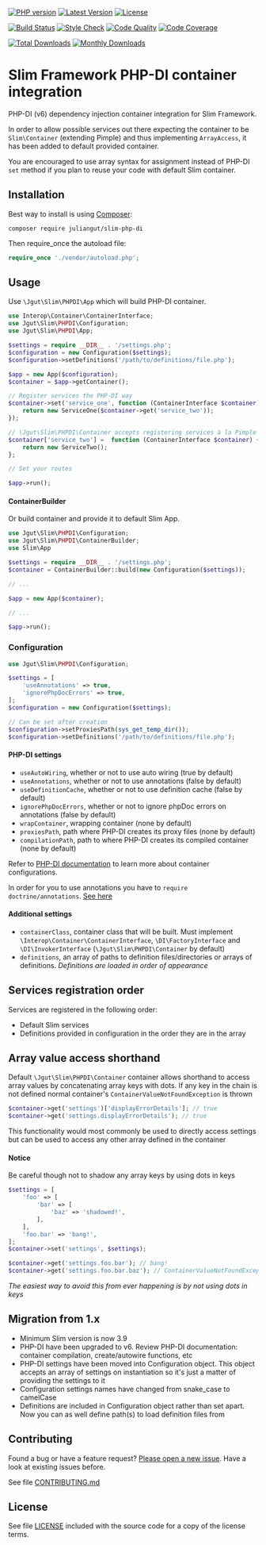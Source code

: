 [![PHP version](https://img.shields.io/badge/PHP-%3E%3D7.0-8892BF.svg?style=flat-square)](http://php.net)
[![Latest Version](https://img.shields.io/packagist/vpre/juliangut/slim-php-di.svg?style=flat-square)](https://packagist.org/packages/juliangut/slim-php-di)
[![License](https://img.shields.io/github/license/juliangut/slim-php-di.svg?style=flat-square)](https://github.com/juliangut/slim-php-di/blob/master/LICENSE)

[![Build Status](https://img.shields.io/travis/juliangut/slim-php-di.svg?style=flat-square)](https://travis-ci.org/juliangut/slim-php-di)
[![Style Check](https://styleci.io/repos/40728455/shield)](https://styleci.io/repos/40728455)
[![Code Quality](https://img.shields.io/scrutinizer/g/juliangut/slim-php-di.svg?style=flat-square)](https://scrutinizer-ci.com/g/juliangut/slim-php-di)
[![Code Coverage](https://img.shields.io/coveralls/juliangut/slim-php-di.svg?style=flat-square)](https://coveralls.io/github/juliangut/slim-php-di)

[![Total Downloads](https://img.shields.io/packagist/dt/juliangut/slim-php-di.svg?style=flat-square)](https://packagist.org/packages/juliangut/slim-php-di/stats)
[![Monthly Downloads](https://img.shields.io/packagist/dm/juliangut/slim-php-di.svg?style=flat-square)](https://packagist.org/packages/juliangut/slim-php-di/stats)

# Slim Framework PHP-DI container integration

PHP-DI (v6) dependency injection container integration for Slim Framework.

In order to allow possible services out there expecting the container to be `Slim\Container` (extending Pimple) and thus implementing `ArrayAccess`, it has been added to default provided container.

You are encouraged to use array syntax for assignment instead of PHP-DI `set` method if you plan to reuse your code with default Slim container.

## Installation

Best way to install is using [Composer](https://getcomposer.org/):

```
composer require juliangut/slim-php-di
```

Then require_once the autoload file:

```php
require_once './vendor/autoload.php';
```

## Usage

Use `\Jgut\Slim\PHPDI\App` which will build PHP-DI container.

```php
use Interop\Container\ContainerInterface;
use Jgut\Slim\PHPDI\Configuration;
use Jgut\Slim\PHPDI\App;

$settings = require __DIR__ . '/settings.php';
$configuration = new Configuration($settings);
$configuration->setDefinitions('/path/to/definitions/file.php');

$app = new App($configuration);
$container = $app->getContainer();

// Register services the PHP-DI way
$container->set('service_one', function (ContainerInterface $container) {
    return new ServiceOne($container->get('service_two'));
});

// \Jgut\Slim\PHPDI\Container accepts registering services à la Pimple
$container['service_two'] =  function (ContainerInterface $container) {
    return new ServiceTwo();
};

// Set your routes

$app->run();
```

#### ContainerBuilder

Or build container and provide it to default Slim App.

```php
use Jgut\Slim\PHPDI\Configuration;
use Jgut\Slim\PHPDI\ContainerBuilder;
use Slim\App

$settings = require __DIR__ . '/settings.php';
$container = ContainerBuilder::build(new Configuration($settings));

// ...

$app = new App($container);

// ...

$app->run();
```

### Configuration

```php
use Jgut\Slim\PHPDI\Configuration;

$settings = [
    'useAnnotations' => true,
    'ignorePhpDocErrors' => true,
];
$configuration = new Configuration($settings);

// Can be set after creation
$configuration->setProxiesPath(sys_get_temp_dir());
$configuration->setDefinitions('/path/to/definitions/file.php');
```

#### PHP-DI settings

* `useAutoWiring`, whether or not to use auto wiring (true by default)
* `useAnnotations`, whether or not to use annotations (false by default)
* `useDefinitionCache`, whether or not to use definition cache (false by default)
* `ignorePhpDocErrors`, whether or not to ignore phpDoc errors on annotations (false by default)
* `wrapContainer`, wrapping container (none by default)
* `proxiesPath`, path where PHP-DI creates its proxy files (none by default)
* `compilationPath`, path to where PHP-DI creates its compiled container (none by default)

Refer to [PHP-DI documentation](http://php-di.org/doc/) to learn more about container configurations.

In order for you to use annotations you have to `require doctrine/annotations`. [See here](http://php-di.org/doc/annotations.html)

#### Additional settings

* `containerClass`, container class that will be built. Must implement `\Interop\Container\ContainerInterface`, `\DI\FactoryInterface` and `\DI\InvokerInterface` (`\Jgut\Slim\PHPDI\Container` by default)
* `definitions`, an array of paths to definition files/directories or arrays of definitions. _Definitions are loaded in order of appearance_

## Services registration order

Services are registered in the following order:

* Default Slim services
* Definitions provided in configuration in the order they are in the array

## Array value access shorthand

Default `\Jgut\Slim\PHPDI\Container` container allows shorthand to access array values by concatenating array keys with dots. If any key in the chain is not defined normal container's `ContainerValueNotFoundException` is thrown

```php
$container->get('settings')['displayErrorDetails']; // true
$container->get('settings.displayErrorDetails'); // true
```

This functionality would most commonly be used to directly access settings but can be used to access any other array defined in the container

#### Notice

Be careful though not to shadow any array keys by using dots in keys

```php
$settings = [
    'foo' => [
        'bar' => [
            'baz' => 'shadowed!',
        ],
    ],
    'foo.bar' => 'bang!',
];
$container->set('settings', $settings);

$container->get('settings.foo.bar'); // bang!
$container->get('settings.foo.bar.baz'); // ContainerValueNotFoundException thrown
``` 

_The easiest way to avoid this from ever happening is by not using dots in keys_

## Migration from 1.x

* Minimum Slim version is now 3.9
* PHP-DI have been upgraded to v6. Review PHP-DI documentation: container compilation, create/autowire functions, etc
* PHP-DI settings have been moved into Configuration object. This object accepts an array of settings on instantiation so it's just a matter of providing the settings to it
* Configuration settings names have changed from snake_case to camelCase
* Definitions are included in Configuration object rather than set apart. Now you can as well define path(s) to load definition files from

## Contributing

Found a bug or have a feature request? [Please open a new issue](https://github.com/juliangut/slim-php-di/issues). Have a look at existing issues before.

See file [CONTRIBUTING.md](https://github.com/juliangut/slim-php-di/blob/master/CONTRIBUTING.md)

## License

See file [LICENSE](https://github.com/juliangut/slim-php-di/blob/master/LICENSE) included with the source code for a copy of the license terms.
